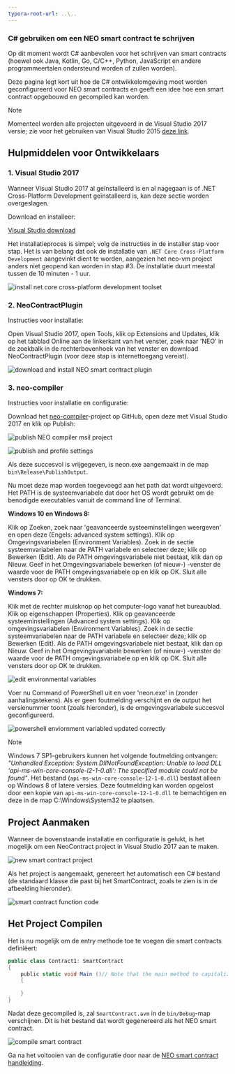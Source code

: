 ```yaml
---
typora-root-url: ..\..
---
```


### C# gebruiken om een NEO smart contract te schrijven

Op dit moment wordt C# aanbevolen voor het schrijven van smart contracts (hoewel ook Java, Kotlin, Go, C/C++, Python, JavaScript en andere programmeertalen ondersteund worden of zullen worden).

Deze pagina legt kort uit hoe de C# ontwikkelomgeving moet worden geconfigureerd voor NEO smart contracts en geeft een idee hoe een smart contract opgebouwd en gecompiled kan worden.

> [!Note]
> Momenteel worden alle projecten uitgevoerd in de Visual Studio 2017 versie; zie voor het gebruiken van Visual Studio 2015 [deze link](getting-started-2015.md).

## Hulpmiddelen voor Ontwikkelaars

### 1. Visual Studio 2017

Wanneer Visual Studio 2017 al geïnstalleerd is en al nagegaan is of .NET Cross-Platform Development geïnstalleerd is, kan deze sectie worden overgeslagen. 

Download en installeer:

[Visual Studio download](https://www.visualstudio.com/products/visual-studio-community-vs)

Het installatieproces is simpel; volg de instructies in de installer stap voor stap. Het is van belang dat ook de installatie van `.NET Core Cross-Platform Development` aangevinkt dient te worden, aangezien het neo-vm project anders niet geopend kan worden in stap #3. De installatie duurt meestal tussen de 10 minuten - 1 uur.

![install net core cross-platform development toolset](/assets/install_core_cross_platform_development_toolset.png)

### 2. NeoContractPlugin

Instructies voor installatie:

Open Visual Studio 2017, open Tools, klik op Extensions and Updates, klik op het tabblad Online aan de linkerkant van het venster, zoek naar 'NEO' in de zoekbalk in de rechterbovenhoek van het venster en download NeoContractPlugin (voor deze stap is internettoegang vereist).

![download and install NEO smart contract plugin](/assets/download_and_install_smart_contract_plugin.png)

### 3. neo-compiler

Instructies voor installatie en configuratie:

Download het [neo-compiler](https://github.com/neo-project/neo-compiler)-project op GitHub, open deze met Visual Studio 2017 en klik op Publish:

![publish NEO compiler msil project](/assets/publish_neo_compiler_msil_project.png)

![publish and profile settings](/assets/publish_and_profile_settings.png)

Als deze succesvol is vrijgegeven, is neon.exe aangemaakt in de map `bin\Release\PublishOutput`.

Nu moet deze map worden toegevoegd aan het path dat wordt uitgevoerd. Het PATH is de systeemvariabele dat door het OS wordt gebruikt om de benodigde executables vanuit de command line of Terminal.

**Windows 10 en Windows 8:**
  
  Klik op Zoeken, zoek naar 'geavanceerde systeeminstellingen weergeven' en open deze (Engels: advanced system settings).
  Klik op Omgevingsvariabelen (Environment Variables). Zoek in de sectie systeemvariabelen naar de PATH variabele en selecteer deze; klik op Bewerken (Edit). Als de PATH omgevingsvariabele niet bestaat, klik dan op Nieuw.
  Geef in het Omgevingsvariabele bewerken (of nieuw-) -venster de waarde voor de PATH omgevingsvariabele op en klik op OK. Sluit alle vensters door op OK te drukken.
  
**Windows 7:**

  Klik met de rechter muisknop op het computer-logo vanaf het bureaublad.
  Klik op eigenschappen (Properties).
  Klik op geavanceerde systeeminstellingen (Advanced system settings).
  Klik op omgevingsvariabelen (Environment Variables). Zoek in de sectie systeemvariabelen naar de PATH variabele en selecteer deze; klik op Bewerken (Edit). Als de PATH omgevingsvariabele niet bestaat, klik dan op Nieuw.
  Geef in het Omgevingsvariabele bewerken (of nieuw-) -venster de waarde voor de PATH omgevingsvariabele op en klik op OK. Sluit alle vensters door op OK te drukken.

![edit environmental variables](/assets/edit_environmental_variables.png)

Voer nu Command of PowerShell uit en voer 'neon.exe' in (zonder aanhalingstekens). Als er geen foutmelding verschijnt en de output het versienummer toont (zoals hieronder), is de omgevingsvariabele succesvol geconfigureerd.

![powershell enviornment variabled updated correctly](/assets/powershell_enviornment_variabled_updated_correctly.png)


> [!Note]
> Windows 7 SP1-gebruikers kunnen het volgende foutmelding ontvangen: *"Unhandled Exception: System.DllNotFoundException: Unable to load DLL 'api-ms-win-core-console-l2-1-0.dll': The specified module could not be found"*. Het bestand (`api-ms-win-core-console-12-1-0.dll`) bestaat alleen op Windows 8 of latere versies. Deze foutmelding kan worden opgelost door een kopie van `api-ms-win-core-console-12-1-0.dll` te bemachtigen en deze in de map C:\Windows\System32 te plaatsen.

## Project Aanmaken

Wanneer de bovenstaande installatie en configuratie is gelukt, is het mogelijk om een NeoContract project in Visual Studio 2017 aan te maken.

![new smart contract project](/assets/new_smart_contract_project.png)

Als het project is aangemaakt, genereert het automatisch een C# bestand (de standaard klasse die past bij het SmartContract, zoals te zien is in de afbeelding hieronder).

![smart contract function code](/assets/smart_contract_function_code.png)

## Het Project Compilen

Het is nu mogelijk om de entry methode toe te voegen die smart contracts definiëert:

```c#
public class Contract1: SmartContract
{
    public static void Main ()// Note that the main method to capitalize
    {
        
    }
}
```

Nadat deze gecompiled is, zal `SmartContract.avm` in de `bin/Debug`-map verschijnen. Dit is het bestand dat wordt gegenereerd als het NEO smart contract.

![compile smart contract](/assets/compile_smart_contract.png)

Ga na het voltooien van de configuratie door naar de [NEO smart contract handleiding](tutorial.md).
